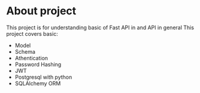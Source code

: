 # About project
This project is for understanding basic of Fast API in and API in general
This project covers basic:
- Model
- Schema
- Athentication
- Password Hashing
- JWT
- Postgresql with python 
- SQLAlchemy ORM
